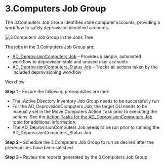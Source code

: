 # 3.Computers Job Group

The 3.Computers Job Group identifies stale computer accounts, providing a workflow to safely
deprovision identified accounts.

![3.Computers Job Group in the Jobs Tree](/img/versioned_docs/accessanalyzer_11.6/accessanalyzer/solutions/activedirectory/cleanup/computers/computersjobtree.webp)

The jobs in the 3.Computers Job Group are:

- [AD_DeprovisionComputers Job](/docs/accessanalyzer/11.6/accessanalyzer/solutions/activedirectory/cleanup/computers/ad_deprovisioncomputers.md)
  – Provides a simple, automated workflow to deprovision stale and unused user accounts
- [AD_DeprovisionComputers_Status Job](/docs/accessanalyzer/11.6/accessanalyzer/solutions/activedirectory/cleanup/computers/ad_deprovisioncomputers_status.md)
  – Tracks all actions taken by the included deprovisioning workflow

Workflow

**Step 1 –** Ensure the following prerequisites are met:

- The .Active Directory Inventory Job Group needs to be successfully run
- For the AD_DeprovisionComputers Job, the target OU needs to be manually set in the Move Computers
  Action Task prior to executing the actions. See the
  [Action Tasks for the AD_DeprovisionComputers Job](/docs/accessanalyzer/11.6/accessanalyzer/solutions/activedirectory/cleanup/computers/ad_deprovisioncomputers.md#action-tasks-for-the-ad_deprovisioncomputers-job)
  topic for additional information.
- The AD_DeprovisionComputers Job needs to be run prior to running the
  AD_DeprovisionComputers_Status Job

**Step 2 –** Schedule the 3.Computers Job Group to run as desired after the prerequisites have been
satisfied.

**Step 3 –** Review the reports generated by the 3.Computers Job Group.
